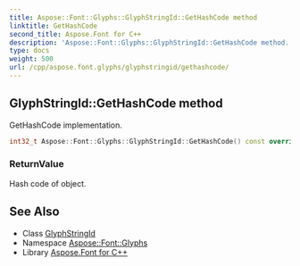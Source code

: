 ```yaml
---
title: Aspose::Font::Glyphs::GlyphStringId::GetHashCode method
linktitle: GetHashCode
second_title: Aspose.Font for C++
description: 'Aspose::Font::Glyphs::GlyphStringId::GetHashCode method. GetHashCode implementation in C++.'
type: docs
weight: 500
url: /cpp/aspose.font.glyphs/glyphstringid/gethashcode/
---
```

## GlyphStringId::GetHashCode method


GetHashCode implementation.

```cpp
int32_t Aspose::Font::Glyphs::GlyphStringId::GetHashCode() const override
```


### ReturnValue

Hash code of object.

## See Also

* Class [GlyphStringId](../)
* Namespace [Aspose::Font::Glyphs](../../)
* Library [Aspose.Font for C++](../../../)
